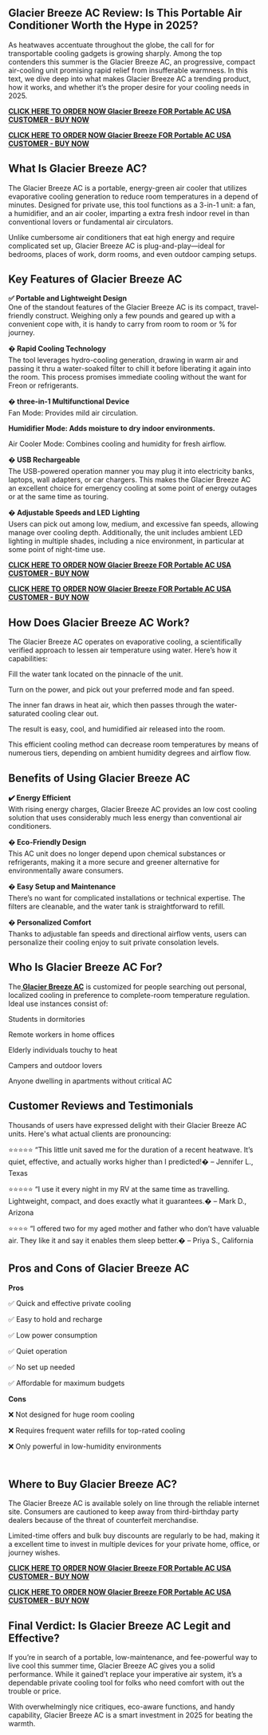 <h2>Glacier Breeze AC Review: Is This Portable Air Conditioner Worth the Hype in 2025?</h2>
<p>As heatwaves accentuate throughout the globe, the call for for transportable cooling gadgets is growing sharply. Among the top contenders this summer is the Glacier Breeze AC, an progressive, compact air-cooling unit promising rapid relief from insufferable warmness. In this text, we dive deep into what makes Glacier Breeze AC a trending product, how it works, and whether it&rsquo;s the proper desire for your cooling needs in 2025.</p>
<p data-start="232" data-end="651"><strong><a href="https://getdealshop.com/glacier-breeze-ac/">CLICK HERE TO ORDER NOW Glacier Breeze FOR Portable AC USA CUSTOMER - BUY NOW</a></strong></p>
<p data-start="232" data-end="651"><strong><a href="https://getdealshop.com/glacier-breeze-ac/">CLICK HERE TO ORDER NOW Glacier Breeze FOR Portable AC USA CUSTOMER - BUY NOW</a></strong></p>
<h2>What Is Glacier Breeze AC?</h2>
<p>The Glacier Breeze AC is a portable, energy-green air cooler that utilizes evaporative cooling generation to reduce room temperatures in a depend of minutes. Designed for private use, this tool functions as a 3-in-1 unit: a fan, a humidifier, and an air cooler, imparting a extra fresh indoor revel in than conventional lovers or fundamental air circulators.</p>
<p>Unlike cumbersome air conditioners that eat high energy and require complicated set up, Glacier Breeze AC is plug-and-play&mdash;ideal for bedrooms, places of work, dorm rooms, and even outdoor camping setups.</p>
<h2>Key Features of Glacier Breeze AC</h2>
<p><strong>✅ Portable and Lightweight Design</strong><br />One of the standout features of the Glacier Breeze AC is its compact, travel-friendly construct. Weighing only a few pounds and geared up with a convenient cope with, it is handy to carry from room to room or % for journey.</p>
<p><strong>� Rapid Cooling Technology</strong><br />The tool leverages hydro-cooling generation, drawing in warm air and passing it thru a water-soaked filter to chill it before liberating it again into the room. This process promises immediate cooling without the want for Freon or refrigerants.</p>
<p><strong>� three-in-1 Multifunctional Device</strong><br />Fan Mode: Provides mild air circulation.</p>
<p><strong>Humidifier Mode: Adds moisture to dry indoor environments.</strong></p>
<p>Air Cooler Mode: Combines cooling and humidity for fresh airflow.</p>
<p><strong>� USB Rechargeable</strong><br />The USB-powered operation manner you may plug it into electricity banks, laptops, wall adapters, or car chargers. This makes the Glacier Breeze AC an excellent choice for emergency cooling at some point of energy outages or at the same time as touring.</p>
<p><strong>� Adjustable Speeds and LED Lighting</strong><br />Users can pick out among low, medium, and excessive fan speeds, allowing manage over cooling depth. Additionally, the unit includes ambient LED lighting in multiple shades, including a nice environment, in particular at some point of night-time use.</p>
<p data-start="232" data-end="651"><strong><a href="https://getdealshop.com/glacier-breeze-ac/">CLICK HERE TO ORDER NOW Glacier Breeze FOR Portable AC USA CUSTOMER - BUY NOW</a></strong></p>
<p data-start="232" data-end="651"><strong><a href="https://getdealshop.com/glacier-breeze-ac/">CLICK HERE TO ORDER NOW Glacier Breeze FOR Portable AC USA CUSTOMER - BUY NOW</a></strong></p>
<h2>How Does Glacier Breeze AC Work?</h2>
<p>The Glacier Breeze AC operates on evaporative cooling, a scientifically verified approach to lessen air temperature using water. Here&rsquo;s how it capabilities:</p>
<p>Fill the water tank located on the pinnacle of the unit.</p>
<p>Turn on the power, and pick out your preferred mode and fan speed.</p>
<p>The inner fan draws in heat air, which then passes through the water-saturated cooling clear out.</p>
<p>The result is easy, cool, and humidified air released into the room.</p>
<p>This efficient cooling method can decrease room temperatures by means of numerous tiers, depending on ambient humidity degrees and airflow flow.</p>
<h2>Benefits of Using Glacier Breeze AC</h2>
<p><strong>✔️ Energy Efficient</strong><br />With rising energy charges, Glacier Breeze AC provides an low cost cooling solution that uses considerably much less energy than conventional air conditioners.</p>
<p><strong>�️ Eco-Friendly Design</strong><br />This AC unit does no longer depend upon chemical substances or refrigerants, making it a more secure and greener alternative for environmentally aware consumers.</p>
<p><strong>�️ Easy Setup and Maintenance</strong><br />There&rsquo;s no want for complicated installations or technical expertise. The filters are cleanable, and the water tank is straightforward to refill.</p>
<p><strong>�️ Personalized Comfort</strong><br />Thanks to adjustable fan speeds and directional airflow vents, users can personalize their cooling enjoy to suit private consolation levels.</p>
<h2>Who Is Glacier Breeze AC For?</h2>
<p>The<a href="https://www.facebook.com/GlacierBreezeAC/"><strong> Glacier Breeze AC</strong></a> is customized for people searching out personal, localized cooling in preference to complete-room temperature regulation. Ideal use instances consist of:</p>
<p>Students in dormitories</p>
<p>Remote workers in home offices</p>
<p>Elderly individuals touchy to heat</p>
<p>Campers and outdoor lovers</p>
<p>Anyone dwelling in apartments without critical AC</p>
<h2>Customer Reviews and Testimonials</h2>
<p>Thousands of users have expressed delight with their Glacier Breeze AC units. Here's what actual clients are pronouncing:</p>
<p>⭐️⭐️⭐️⭐️⭐️ &ldquo;This little unit saved me for the duration of a recent heatwave. It&rsquo;s quiet, effective, and actually works higher than I predicted!� &ndash; Jennifer L., Texas</p>
<p>⭐️⭐️⭐️⭐️⭐️ &ldquo;I use it every night in my RV at the same time as travelling. Lightweight, compact, and does exactly what it guarantees.� &ndash; Mark D., Arizona</p>
<p>⭐️⭐️⭐️⭐️ &ldquo;I offered two for my aged mother and father who don&rsquo;t have valuable air. They like it and say it enables them sleep better.� &ndash; Priya S., California</p>
<h2>Pros and Cons of Glacier Breeze AC</h2>
<p><strong>Pros</strong></p>
<p>✅ Quick and effective private cooling</p>
<p>✅ Easy to hold and recharge</p>
<p>✅ Low power consumption</p>
<p>✅ Quiet operation</p>
<p>✅ No set up needed</p>
<p>✅ Affordable for maximum budgets</p>
<p><strong>Cons</strong></p>
<p>❌ Not designed for huge room cooling</p>
<p>❌ Requires frequent water refills for top-rated cooling</p>
<p>❌ Only powerful in low-humidity environments</p>
<h2><br />Where to Buy Glacier Breeze AC?</h2>
<p>The Glacier Breeze AC is available solely on line through the reliable internet site. Consumers are cautioned to keep away from third-birthday party dealers because of the threat of counterfeit merchandise.</p>
<p>Limited-time offers and bulk buy discounts are regularly to be had, making it a excellent time to invest in multiple devices for your private home, office, or journey wishes.</p>
<p data-start="232" data-end="651"><strong><a href="https://getdealshop.com/glacier-breeze-ac/">CLICK HERE TO ORDER NOW Glacier Breeze FOR Portable AC USA CUSTOMER - BUY NOW</a></strong></p>
<p data-start="232" data-end="651"><strong><a href="https://getdealshop.com/glacier-breeze-ac/">CLICK HERE TO ORDER NOW Glacier Breeze FOR Portable AC USA CUSTOMER - BUY NOW</a></strong></p>
<h2>Final Verdict: Is Glacier Breeze AC Legit and Effective?</h2>
<p>If you&rsquo;re in search of a portable, low-maintenance, and fee-powerful way to live cool this summer time, Glacier Breeze AC gives you a solid performance. While it gained&rsquo;t replace your imperative air system, it&rsquo;s a dependable private cooling tool for folks who need comfort with out the trouble or price.</p>
<p>With overwhelmingly nice critiques, eco-aware functions, and handy capability, Glacier Breeze AC is a smart investment in 2025 for beating the warmth.</p>
